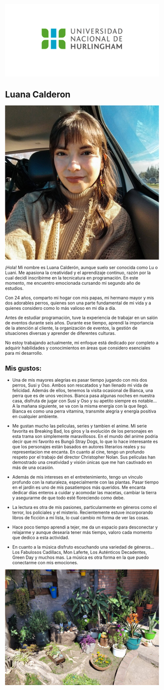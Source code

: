 ![Logo UNAHUR](./assets/UNAHUR.png)

# Luana Calderon 

![Foto Luani](./assets/luani.jpg)

¡Hola! Mi nombre es Luana Calderón, aunque suelo ser conocida como Lu o Luani. Me apasiona la creatividad y el aprendizaje continuo, razón por la cual decidí inscribirme en la tecnicatura en programación. En este momento, me encuentro emocionada cursando mi segundo año de estudios.

Con 24 años, comparto mi hogar con mis papas, mi hermano mayor y mis dos adorables perros, quienes son una parte fundamental de mi vida y a quienes considero como lo más valioso en mi día a día.

Antes de estudiar programación, tuve la  experiencia de trabajar en un salón de eventos durante seis años. Durante ese tiempo, aprendí la importancia de la atención al cliente, la organización de eventos, la gestión de situaciones diversas y aprender de diferentes culturas.

No estoy trabajando actualmente, mi enfoque está dedicado por completo a adquirir habilidades y conocimientos en áreas que considero esenciales para mi desarrollo.


## Mis gustos:

* Una de mis mayores alegrías es pasar tiempo jugando con mis dos perros, Susi y Oso. Ambos son rescatados y han llenado mi vida de felicidad. Además de ellos, tenemos la visita ocasional de Bianca, una perra que es de unos vecinos. Bianca pasa algunas noches en nuestra casa, disfruta de jugar con Susi y Oso y su apetito siempre es notable... A la mañana siguiente, se va con la misma energía con la que llegó. Bianca es como una perra vitamina, transmite alegría y energía positiva en cualquier ambiente.

* Me gustan mucho las peliculas, series y tambien el anime. Mi serie favorita es Breaking Bad, los giros y la evolución de los personajes en esta trama son simplemente maravillosos. 
En el mundo del anime podria decir que mi favorito es Bungō Stray Dogs, lo que lo hace interesante es que los personajes están basados en autores literarios reales y su representacion me encanta. 
En cuanto al cine, tengo un profundo respeto por el trabajo del director Christopher Nolan. Sus películas han demostrado una creatividad y visión únicas que me han cautivado en más de una ocasión.

* Además de mis intereses en el entretenimiento, tengo un vínculo profundo con la naturaleza, especialmente con las plantas. Pasar tiempo en el jardín es uno de mis pasatiempos más queridos. Me encanta dedicar días enteros a cuidar y acomodar las macetas, cambiar la tierra y asegurarme de que todo esté floreciendo como debe. 

* La lectura es otra de mis pasiones, particularmente en géneros como el terror, los policiales y el misterio. Recientemente estuve incorporando libros de ficción a mi lista, lo cual cambio mi forma de ver las cosas.

* Hace poco tiempo aprendi a tejer, me da un espacio para desconectar y relajarme y aunque desearía tener más tiempo, valoro cada momento que dedico a esta actividad.

* En cuanto a la música disfruto escuchando una variedad de géneros... Los Fabulosos Cadillacs, Mon Laferte, Los Auténticos Decadentes, Green Day y muchos mas. La música es otra forma en la que puedo conectarme con mis emociones.

![foto de mi pequeño jardin](./assets/jardin.jpg)
